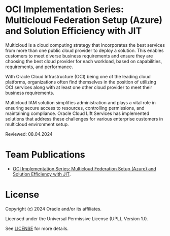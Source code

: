 # OCI Implementation Series: Multicloud Federation Setup (Azure) and Solution Efficiency with JIT

Multicloud is a cloud computing strategy that incorporates the best services from more than one public cloud provider to deploy a solution. This enables customers to meet diverse business requirements and ensure they are choosing the best cloud provider for each workload, based on capabilities, requirements, and performance.

With Oracle Cloud Infrastructure (OCI) being one of the leading cloud platforms, organizations often find themselves in the position of utilizing OCI services along with at least one other cloud provider to meet their business requirements.

Multicloud IAM solution simplifies administration and plays a vital role in ensuring secure access to resources, controlling permissions, and maintaining compliance. Oracle Cloud Lift Services has implemented solutions that address these challenges for various enterprise customers in multicloud environment setup. 

Reviewed: 08.04.2024

# Team Publications

- [OCI Implementation Series: Multicloud Federation Setup (Azure) and Solution Efficiency with JIT](https://blogs.oracle.com/futurestate/post/oci-implementation-series-multicloud-federation-setup-azure-solution-efficiency-with-jit). <!-- LIFT -->

# License

Copyright (c) 2024 Oracle and/or its affiliates.

Licensed under the Universal Permissive License (UPL), Version 1.0.

See [LICENSE](https://github.com/oracle-devrel/technology-engineering/blob/main/LICENSE) for more details.
